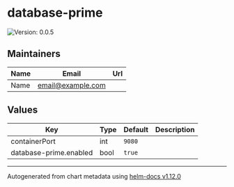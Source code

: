 # database-prime

![Version: 0.0.5](https://img.shields.io/badge/Version-0.0.5-informational?style=flat-square)

## Maintainers

| Name | Email | Url |
| ---- | ------ | --- |
| Name | <email@example.com> |  |

## Values

| Key | Type | Default | Description |
|-----|------|---------|-------------|
| containerPort | int | `9080` |  |
| database-prime.enabled | bool | `true` |  |

----------------------------------------------
Autogenerated from chart metadata using [helm-docs v1.12.0](https://github.com/norwoodj/helm-docs/releases/v1.12.0)

